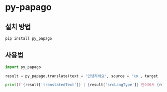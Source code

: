 # py-papago
## 설치 방법
```sh
pip install py_papago
```
## 사용법
```py
import py_papago

result = py_papago.translate(text = '안녕하세요', source = 'ko', target  = 'en')

print(f'{result['translatedText']} | {result['srcLangType']} 언어에서 {result['tarLangType']} 언어로 번역됨') # Hello | ko 언어에서 en 언어로 번역됨
```